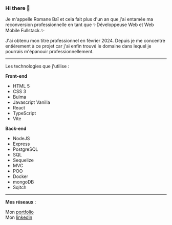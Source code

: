 ### Hi there 👋

Je m'appelle Romane Baï et cela fait plus d'un an que j'ai entamée ma reconversion professionnelle en tant que ✨Développeuse Web et Web Mobile Fullstack.✨ 

J'ai obtenu mon titre professionnel en février 2024. Depuis je me concentre entièrement à ce projet car j'ai enfin trouvé le domaine dans lequel je pourrais m'épanouir professionnellement. 
  
----------------------
  
Les technologies que j'utilise :   

**Front-end**
- HTML 5
- CSS 3
- Bulma
- Javascript Vanilla
- React
- TypeScript
- Vite

**Back-end** 
- NodeJS
- Express
- PostgreSQL
- SQL
- Sequelize
- MVC
- POO
- Docker
- mongoDB
- Sqitch

---------------

**Mes réseaux** : 

Mon [portfolio](https://romanebai.com)  
Mon [linkedin](https://www.linkedin.com/in/romanebai/)
